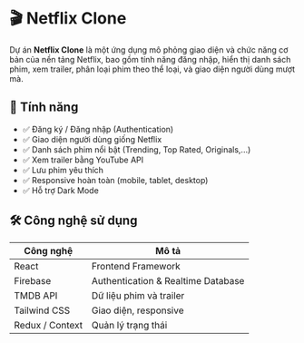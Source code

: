 # 🎬 Netflix Clone

Dự án **Netflix Clone** là một ứng dụng mô phỏng giao diện và chức năng cơ bản của nền tảng Netflix, bao gồm tính năng đăng nhập, hiển thị danh sách phim, xem trailer, phân loại phim theo thể loại, và giao diện người dùng mượt mà.

## 🚀 Tính năng

- ✅ Đăng ký / Đăng nhập (Authentication)
- ✅ Giao diện người dùng giống Netflix
- ✅ Danh sách phim nổi bật (Trending, Top Rated, Originals,...)
- ✅ Xem trailer bằng YouTube API
- ✅ Lưu phim yêu thích 
- ✅ Responsive hoàn toàn (mobile, tablet, desktop)
- ✅ Hỗ trợ Dark Mode
## 🛠️ Công nghệ sử dụng

| Công nghệ         | Mô tả                                    |
|------------------|-------------------------------------------|
| React            | Frontend Framework                        |
| Firebase         | Authentication & Realtime Database        |
| TMDB API         | Dữ liệu phim và trailer                   |
| Tailwind CSS     | Giao diện, responsive                     |
| Redux / Context  | Quản lý trạng thái              |

